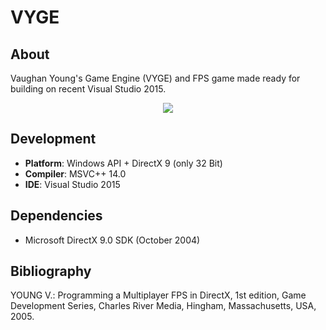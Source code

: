 # VYGE

## About
Vaughan Young's Game Engine (VYGE) and FPS game made ready for building on recent Visual Studio 2015.
<p align="center"><img src="https://github.com/matt77hias/VYGE/blob/master/res/FPS.png"></p>

## Development
* **Platform**: Windows API + DirectX 9 (only 32 Bit)
* **Compiler**: MSVC++ 14.0
* **IDE**: Visual Studio 2015

## Dependencies
* Microsoft DirectX 9.0 SDK (October 2004)

## Bibliography
YOUNG V.: Programming a Multiplayer FPS in DirectX, 1st edition, Game Development Series, Charles River Media, Hingham, Massachusetts, USA, 2005.
